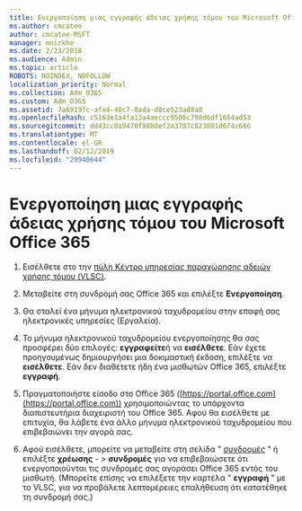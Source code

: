 ```yaml
---
title: Ενεργοποίηση μιας εγγραφής άδειας χρήσης τόμου του Microsoft Office 365
ms.author: cmcatee
author: cmcatee-MSFT
manager: mnirkhe
ms.date: 2/23/2018
ms.audience: Admin
ms.topic: article
ROBOTS: NOINDEX, NOFOLLOW
localization_priority: Normal
ms.collection: Adm_O365
ms.custom: Adm_O365
ms.assetid: 7a6919fc-afe4-40c7-8ada-d8ce523ad8a8
ms.openlocfilehash: c5163e1a4fa13a4aeccc9506c798d6df1654ad53
ms.sourcegitcommit: dd43cc0a9470f98b8ef2a3787c823801d674c666
ms.translationtype: MT
ms.contentlocale: el-GR
ms.lasthandoff: 02/12/2019
ms.locfileid: "29940644"
---
```

# <a name="activating-a-microsoft-office-365-volume-license-subscription"></a>Ενεργοποίηση μιας εγγραφής άδειας χρήσης τόμου του Microsoft Office 365

1. Εισέλθετε στο την [πύλη Κέντρο υπηρεσίας παραχώρησης αδειών χρήσης τόμου (VLSC)](http://go.microsoft.com/fwlink/p/?LinkId=329762).
    
2. Μεταβείτε στη συνδρομή σας Office 365 και επιλέξτε **Ενεργοποίηση**.
    
3. Θα σταλεί ένα μήνυμα ηλεκτρονικού ταχυδρομείου στην επαφή σας ηλεκτρονικές υπηρεσίες (Εργαλεία).
    
4. Το μήνυμα ηλεκτρονικού ταχυδρομείου ενεργοποίησης θα σας προσφέρει δύο επιλογές: **εγγραφείτε**ή να **εισέλθετε**. Εάν έχετε προηγουμένως δημιουργήσει μια δοκιμαστική έκδοση, επιλέξτε να **εισέλθετε**. Εάν δεν διαθέτετε ήδη ένα μισθωτών Office 365, επιλέξτε **εγγραφή**.
    
5. Πραγματοποιήστε είσοδο στο Office 365 ([https://portal.office.com](https://portal.office.com)) χρησιμοποιώντας το υπάρχοντα διαπιστευτήρια διαχειριστή του Office 365. Αφού θα εισέλθετε με επιτυχία, θα λάβετε ένα άλλο μήνυμα ηλεκτρονικού ταχυδρομείου που επιβεβαιώνει την αγορά σας.
    
6. Αφού εισέλθετε, μπορείτε να μεταβείτε στη σελίδα " [συνδρομές](https://go.microsoft.com/fwlink/p/?linkid=842054) " ή επιλέξτε **χρέωσης**  - \> **συνδρομές** για να επιβεβαιώσετε ότι ενεργοποιούνται τις συνδρομές σας αγοράσει Office 365 εντός του μισθωτή. (Μπορείτε επίσης να επιλέξετε την καρτέλα " **εγγραφή** " με το VLSC, για να προβάλετε λεπτομέρειες επαλήθευση ότι κατατέθηκε τη συνδρομή σας.) 
    

